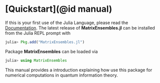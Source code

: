 # [Quickstart](@id manual)

If this is your first use of the Julia Language, please read the [Documentation](https://docs.julialang.org/en/stable/). The latest release of **MatrixEnsembles.jl** can be installed from the Julia REPL prompt with

```julia
julia> Pkg.add("MatrixEnsembles.jl")
```
Package **MatrixEnsembles** can be loaded via

```julia
julia> using MatrixEnsembles
```
This manual provides a introduction explaining how use this package for
numerical computations in quantum information theory.

